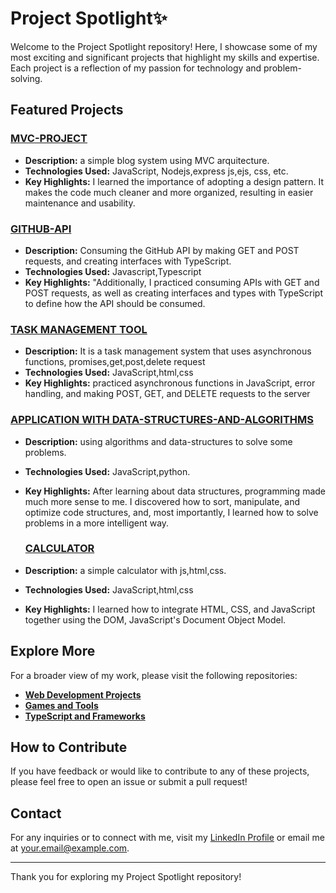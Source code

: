 # Project Spotlight✨

Welcome to the Project Spotlight repository! Here, I showcase some of my most exciting and significant projects that highlight my skills and expertise. Each project is a reflection of my passion for technology and problem-solving.

## Featured Projects

### [MVC-PROJECT](https://github.com/tpsousa/MVC-PROJECT)
- **Description:** a simple blog system using MVC arquitecture.
- **Technologies Used:** JavaScript, Nodejs,express js,ejs, css, etc.
- **Key Highlights:** I learned the importance of adopting a design pattern. It makes the code much cleaner and more organized, resulting in easier maintenance and usability.

### [GITHUB-API](https://github.com/tpsousa/typescrript--exercises/tree/main/githubAPI)
- **Description:** Consuming the GitHub API by making GET and POST requests, and creating interfaces with TypeScript.
- **Technologies Used:** Javascript,Typescript
- **Key Highlights:** "Additionally, I practiced consuming APIs with GET and POST requests, as well as creating interfaces and types with TypeScript to define how the API should be consumed.

### [TASK MANAGEMENT TOOL](https://github.com/tpsousa/games-and-tools/tree/main/sistemaDeGestaoDeTarefas)
- **Description:** It is a task management system that uses asynchronous functions, promises,get,post,delete request
- **Technologies Used:** JavaScript,html,css
- **Key Highlights:** practiced asynchronous functions in JavaScript, error handling, and making POST, GET, and DELETE requests to the server

### [APPLICATION WITH DATA-STRUCTURES-AND-ALGORITHMS](https://github.com/tpsousa/Algorithms-and-data-structures)
- **Description:** using algorithms and data-structures to solve some problems.
- **Technologies Used:** JavaScript,python.
- **Key Highlights:** After learning about data structures, programming made much more sense to me. I discovered how to sort, manipulate, and optimize code structures, and, most importantly, I learned how to solve problems in a more intelligent way.

  ### [CALCULATOR](https://github.com/tpsousa/games-and-tools/calculate)
- **Description:** a simple calculator with js,html,css.
- **Technologies Used:** JavaScript,html,css
- **Key Highlights:** I learned how to integrate HTML, CSS, and JavaScript together using the DOM, JavaScript's Document Object Model.

## Explore More

For a broader view of my work, please visit the following repositories:

- **[Web Development Projects](https://github.com/username/web-development-projects)**
- **[Games and Tools](https://github.com/username/games-and-tools)**
- **[TypeScript and Frameworks](https://github.com/username/typescript-and-frameworks)**

## How to Contribute

If you have feedback or would like to contribute to any of these projects, please feel free to open an issue or submit a pull request!

## Contact

For any inquiries or to connect with me, visit my [LinkedIn Profile](https://linkedin.com/in/your-profile) or email me at [your.email@example.com](mailto:your.email@example.com).

---

Thank you for exploring my Project Spotlight repository!
